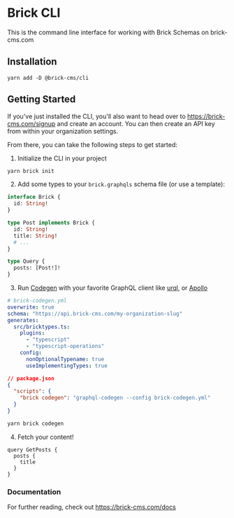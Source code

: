 # Brick CLI

This is the command line interface for working with Brick Schemas on brick-cms.com

## Installation

`yarn add -D @brick-cms/cli`

## Getting Started

If you've just installed the CLI, you'll also want to head over to https://brick-cms.com/signup and create an account.
You can then create an API key from within your organization settings. 

From there, you can take the following steps to get started:

1. Initialize the CLI in your project

```bash
yarn brick init
```

2. Add some types to your `brick.graphqls` schema file (or use a template):

```graphql
interface Brick {
  id: String!
}

type Post implements Brick {
  id: String!
  title: String!
  # ...
}

type Query {
  posts: [Post!]!
}
```

3. Run [Codegen](https://the-guild.dev/graphql/codegen) with your favorite GraphQL client like [urql](https://formidable.com/open-source/urql/), or [Apollo](https://www.apollographql.com/docs/react/)

```yaml
# brick-codegen.yml
overwrite: true
schema: "https://api.brick-cms.com/my-organization-slug"
generates:
  src/bricktypes.ts:
    plugins:
      - "typescript"
      - "typescript-operations"
    config:
      nonOptionalTypename: true
      useImplementingTypes: true
```

```json
// package.json
{
  "scripts": {
    "brick codegen": "graphql-codegen --config brick-codegen.yml"
  }
}
```

```bash
yarn brick codegen
```

4. Fetch your content!

```gql
query GetPosts {
  posts {
    title
  }
}
```

### Documentation

For further reading, check out https://brick-cms.com/docs

